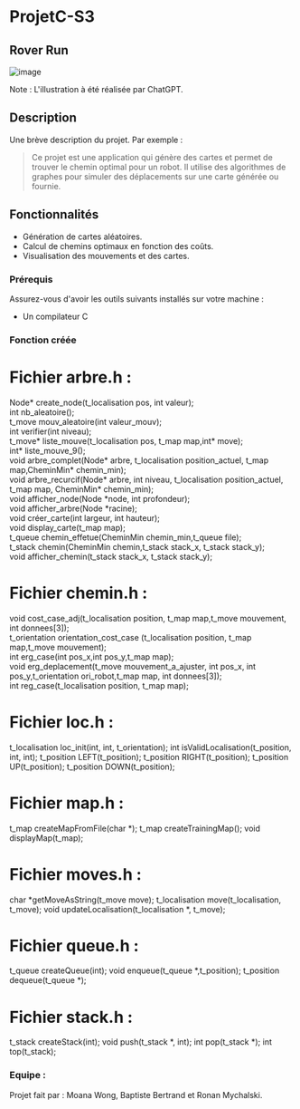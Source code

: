 # ProjetC-S3
## Rover Run
![image](https://github.com/user-attachments/assets/5798baad-6813-4ac5-8f63-8a846757d289)

Note : L'illustration à été réalisée par ChatGPT.


## Description

Une brève description du projet. Par exemple :
> Ce projet est une application qui génère des cartes et permet de trouver le chemin optimal pour un robot. Il utilise des algorithmes de graphes pour simuler des déplacements sur une carte générée ou fournie.

## Fonctionnalités

- Génération de cartes aléatoires.
- Calcul de chemins optimaux en fonction des coûts.
- Visualisation des mouvements et des cartes.


### Prérequis

Assurez-vous d'avoir les outils suivants installés sur votre machine :

- Un compilateur C

### Fonction créée


# Fichier arbre.h :

Node* create_node(t_localisation pos, int valeur);   
int nb_aleatoire();   
t_move mouv_aleatoire(int valeur_mouv);   
int verifier(int niveau);   
t_move* liste_mouve(t_localisation pos, t_map map,int* move);    
int* liste_mouve_9();   
void arbre_complet(Node* arbre, t_localisation position_actuel, t_map map,CheminMin* chemin_min);   
void arbre_recurcif(Node* arbre, int niveau, t_localisation position_actuel, t_map map, CheminMin* chemin_min);   
void afficher_node(Node *node, int profondeur);  
void afficher_arbre(Node *racine);  
void créer_carte(int largeur, int hauteur);  
void display_carte(t_map map);  
t_queue chemin_effetue(CheminMin chemin_min,t_queue file);  
t_stack chemin(CheminMin chemin,t_stack stack_x, t_stack stack_y);  
void afficher_chemin(t_stack stack_x, t_stack stack_y);  


# Fichier chemin.h :
 
void cost_case_adj(t_localisation position, t_map map,t_move mouvement, int donnees[3]);  
t_orientation orientation_cost_case (t_localisation position, t_map map,t_move mouvement);  
int erg_case(int pos_x,int pos_y,t_map map);  
void erg_deplacement(t_move mouvement_a_ajuster, int pos_x, int pos_y,t_orientation ori_robot,t_map map, int donnees[3]);  
int reg_case(t_localisation position, t_map map);  

# Fichier loc.h :

t_localisation loc_init(int, int, t_orientation);
int isValidLocalisation(t_position, int, int);
t_position LEFT(t_position);
t_position RIGHT(t_position);
t_position UP(t_position);
t_position DOWN(t_position);

# Fichier map.h : 

t_map createMapFromFile(char *);
t_map createTrainingMap();
void displayMap(t_map);

# Fichier moves.h :

char *getMoveAsString(t_move move);
t_localisation move(t_localisation, t_move);
void updateLocalisation(t_localisation *, t_move);

# Fichier queue.h :

t_queue createQueue(int);
void enqueue(t_queue *,t_position);
t_position dequeue(t_queue *);

# Fichier stack.h :

t_stack createStack(int);
void push(t_stack *, int);
int pop(t_stack *);
int top(t_stack);

### Equipe : 
Projet fait par : Moana Wong, Baptiste Bertrand et Ronan Mychalski.
